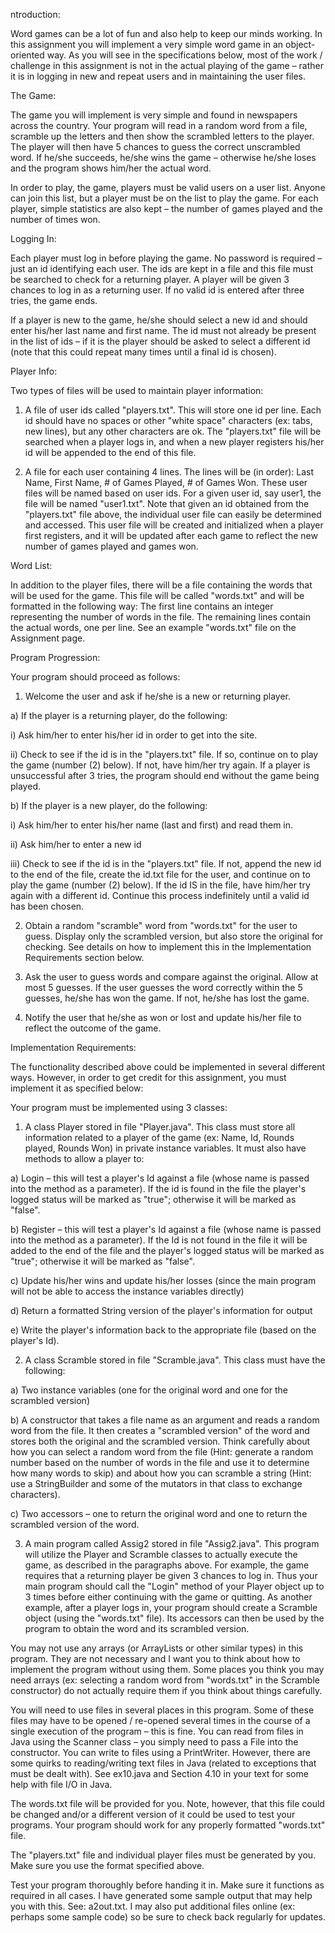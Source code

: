 ntroduction:

Word games can be a lot of fun and also help to keep our minds working.  In this assignment you will implement a very simple word game in an object-oriented way.  As you will see in the specifications below, most of the work / challenge in this assignment is not in the actual playing of the game – rather it is in logging in new and repeat users and in maintaining the user files.

 

The Game:

The game you will implement is very simple and found in newspapers across the country.  Your program will read in a random word from a file, scramble up the letters and then show the scrambled letters to the player.  The player will then have 5 chances to guess the correct unscrambled word.  If he/she succeeds, he/she wins the game – otherwise he/she loses and the program shows him/her the actual word.

 

In order to play, the game, players must be valid users on a user list.  Anyone can join this list, but a player must be on the list to play the game.  For each player, simple statistics are also kept – the number of games played and the number of times won.

 

Logging In:

Each player must log in before playing the game.  No password is required – just an id identifying each user.  The ids are kept in a file and this file must be searched to check for a returning player.  A player will be given 3 chances to log in as a returning user.  If no valid id is entered after three tries, the game ends.

 

If a player is new to the game, he/she should select a new id and should enter his/her last name and first name.  The id must not already be present in the list of ids – if it is the player should be asked to select a different id (note that this could repeat many times until a final id is chosen).

 

Player Info:

Two types of files will be used to maintain player information:

1)    A file of user ids called "players.txt".  This will store one id per line.  Each id should have no spaces or other "white space" characters (ex: tabs, new lines), but any other characters are ok.  The "players.txt" file will be searched when a player logs in, and when a new player registers his/her id will be appended to the end of this file.

2)    A file for each user containing 4 lines.  The lines will be (in order): Last Name, First Name, # of Games Played, # of Games Won.  These user files will be named based on user ids.  For a given user id, say user1, the file will be named "user1.txt".  Note that given an id obtained from the "players.txt" file above, the individual user file can easily be determined and accessed.  This user file will be created and initialized when a player first registers, and it will be updated after each game to reflect the new number of games played and games won.

 

Word List:

In addition to the player files, there will be a file containing the words that will be used for the game.  This file will be called "words.txt" and will be formatted in the following way: The first line contains an integer representing the number of words in the file.  The remaining lines contain the actual words, one per line.  See an example "words.txt" file on the Assignment page.

 

Program Progression:

Your program should proceed as follows:

1)    Welcome the user and ask if he/she is a new or returning player.

a)     If the player is a returning player, do the following:

i)      Ask him/her to enter his/her id in order to get into the site.

ii)    Check to see if the id is in the "players.txt" file.   If so, continue on to play the game (number (2)  below).  If not, have him/her try again.  If a player is unsuccessful after 3 tries, the program should end without the game being played.

b)     If the player is a new player, do the following:

i)      Ask him/her to enter his/her name (last and first) and read them in.

ii)    Ask him/her to enter a new id

iii)   Check to see if the id is in the "players.txt" file.   If not, append the new id to the end of the file, create the id.txt file for the user, and continue on to play the game (number (2)  below).  If the id IS in the file, have him/her try again with a different id.  Continue this process indefinitely until a valid id has been chosen.

2)    Obtain a random "scramble" word from "words.txt" for the user to guess.  Display only the scrambled version, but also store the original for checking.  See details on how to implement this in the Implementation Requirements section below.

3)    Ask the user to guess words and compare against the original.  Allow at most 5 guesses.  If the user guesses the word correctly within the 5 guesses, he/she has won the game.  If not, he/she has lost the game.

4)    Notify the user that he/she as won or lost and update his/her file to reflect the outcome of the game.

 

Implementation Requirements:

The functionality described above could be implemented in several different ways.  However, in order to get credit for this assignment, you must implement it as specified below:

Your program must be implemented using 3 classes:

1)    A class Player stored in file "Player.java".  This class must store all information related to a player of the game (ex: Name, Id, Rounds played, Rounds Won) in private instance variables.   It must also have methods to allow a player to:

a)     Login – this will test a player's Id against a file (whose name is passed into the method as a parameter).  If the id is found in the file the player's logged status will be marked as "true"; otherwise it will be marked as "false".

b)     Register – this will test a player's Id against a file (whose name is passed into the method as a parameter).  If the Id is not found in the file it will be added to the end of the file and the player's logged status will be marked as "true"; otherwise it will be marked as "false".

c)     Update his/her wins and update his/her losses (since the main program will not be able to access the instance variables directly)

d)     Return a formatted String version of the player's information for output

e)     Write the player's information back to the appropriate file (based on the player's Id).

2)    A class Scramble stored in file "Scramble.java".   This class must have the following:

a)     Two instance variables (one for the original word and one for the scrambled version)

b)     A constructor that takes a file name as an argument and reads a random word from the file.  It then creates a "scrambled version" of the word and stores both the original and the scrambled version.  Think carefully about how you can select a random word from the file (Hint: generate a random number based on the number of words in the file and use it to determine how many words to skip) and about how you can scramble a string (Hint: use a StringBuilder and some of the mutators in that class to exchange characters).

c)     Two accessors – one to return the original word and one to return the scrambled version of the word.

3)    A main program called Assig2 stored in file "Assig2.java".  This program will utilize the Player and Scramble classes to actually execute the game, as described in the paragraphs above.  For example, the game requires that a returning player be given 3 chances to log in.  Thus your main program should call the "Login" method of your Player object up to 3 times before either continuing with the game or quitting.  As another example, after a player logs in, your program should create a Scramble object (using the "words.txt" file).  Its accessors can then be used by the program to obtain the word and its scrambled version.

 

You may not use any arrays (or ArrayLists or other similar types) in this program.  They are not necessary and I want you to think about how to implement the program without using them.  Some places you think you may need arrays (ex: selecting a random word from "words.txt" in the Scramble constructor) do not actually require them if you think about things carefully.

 

You will need to use files in several places in this program.  Some of these files may have to be opened / re-opened several times in the course of a single execution of the program – this is fine.  You can read from files in Java using the Scanner class – you simply need to pass a File into the constructor.  You can write to files using a PrintWriter.  However, there are some quirks to reading/writing text files in Java (related to exceptions that must be dealt with).   See ex10.java and Section 4.10 in your text for some help with file I/O in Java.

 

The words.txt file will be provided for you.  Note, however, that this file could be changed and/or a different version of it could be used to test your programs.  Your program should work for any properly formatted "words.txt" file.

 

The "players.txt" file and individual player files must be generated by you.  Make sure you use the format specified above.

 

Test your program thoroughly before handing it in. Make sure it functions as required in all cases.  I have generated some sample output that may help you with this.  See: a2out.txt.  I may also put additional files online (ex: perhaps some sample code) so be sure to check back regularly for updates.